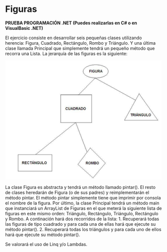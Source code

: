 # Figuras

**PRUEBA PROGRAMACIÓN .NET
(Puedes realizarlas en C# o en VisualBasic .NET)**

El ejercicio consiste en desarrollar seis pequeñas clases utilizando
herencia: Figura, Cuadrado, Rectángulo, Rombo y Triángulo. Y una última
clase llamada Principal que simplemente tendrá un pequeño método que
recorra una Lista. La jerarquía de las figuras es la siguiente:

![Figuras](Figuras.png)

La clase Figura es abstracta y tendrá un método llamado pintar(). El resto
de clases heredarán de Figura (o de sus padres) y reimplementarán el
método pintar. El método pintar simplemente tiene que imprimir por
consola el nombre de la figura.
Por último, la clase Principal tendrá un método main que instanciará un
ArrayList de Figuras en el que meterá la siguiente lista de figuras en este
mismo orden: Triángulo, Rectángulo, Triángulo, Rectángulo y Rombo. A
continación hará dos recorridos de la lista: 1. Recuperará todas las figuras
de tipo cuadrado y para cada una de ellas hará que ejecute su método
pintar(). 2. Recuperará todas los triángulos y para cada uno de ellos hará
que ejecute su método pintar().

Se valorará el uso de Linq y/o Lambdas.
